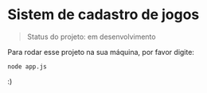 <h1>Sistem de cadastro de jogos</h1>

> Status do projeto: em desenvolvimento

Para rodar esse projeto na sua máquina, por favor digite:

```
node app.js
```

:)
